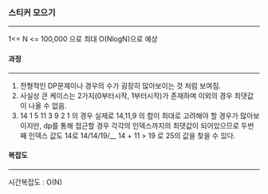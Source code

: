 ### 스티커 모으기
---
1<= N <= 100,000 으로 최대 O(NlogN)으로 예상

#### 과정
---
1. 전형적인 DP문제이나 경우의 수가 굉장히 많아보이는 것 처럼 보여짐.
2. 사실상 큰 케이스는 2가지(0부터시작, 1부터시작)가 존재하며 이외의 경우 최댓값이 나올 수 없음.
3. 14 1 5 11 3 9 2 1 의 경우 실제로 14,11,9 의 합이 최대로 고려해야 할 경우가 많아보이지만, dp를 통해 접근할 경우 각각의 인덱스까지의 최댓값이 되어있으므로 두번째 인덱스 값도 14로 14/14/19/__ 14 + 11 > 19 로 25의 값을 찾을 수 있다.

#### 복잡도
---
시간복잡도 : O(N)
